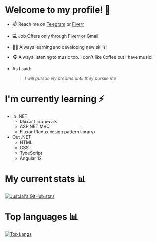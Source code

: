 # Welcome to my profile! 🌠
- 📫 Reach me on [Telegram](https://t.me/OutOfChronologicalOrder) or [Fiverr](https://www.fiverr.com/justjal)
- 💻 Job Offers only through Fiverr or Gmail
- 🏃‍♂️ Always learning and developing new skills!
- 🎧 Always listening to music too. I don't like Coffee but I have music!
- As I said:

   > *I will pursue my dreams until they pursue me*
# I'm currently learning ⚡ 
 - In .NET
   - Blazor Framework 
   - ASP.NET MVC
   - Fluxor (Redux design pattern library)
 - Out .NET
   - HTML 
   - CSS
   - TyoeScript
   - Angular 12
# My current stats 📊
[![JustJal's GitHub stats](https://github-readme-stats.vercel.app/api?username=JustJal&show_icons=true&theme=algolia)](https://github.com/anuraghazra/github-readme-stats)
# Top languages 📊
[![Top Langs](https://github-readme-stats.vercel.app/api/top-langs/?username=JustJal&layout=compact&theme=algolia)](https://github.com/anuraghazra/github-readme-stats)
